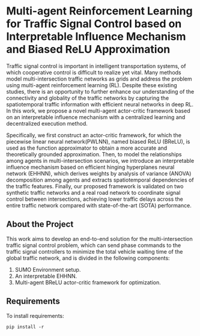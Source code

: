 # Multi-agent Reinforcement Learning for Traffic Signal Control based on Interpretable Influence Mechanism and Biased ReLU Approximation

Traffic signal control is important in intelligent transportation systems, of which cooperative control is difficult to realize yet vital. Many methods model multi-intersection traffic networks as grids and address the problem using multi-agent reinforcement learning (RL). Despite these existing studies, there is an opportunity to further enhance our understanding of the connectivity and globality of the traffic networks by capturing the spatiotemporal traffic information with efficient neural networks in deep RL. In this work, we propose a novel multi-agent actor-critic framework based on an interpretable influence mechanism with a centralized learning and decentralized execution method.

Specifically, we first construct an actor-critic framework, for which the piecewise linear neural network(PWLNN), named biased ReLU (BReLU), is used as the function approximator to obtain a more accurate and theoretically grounded approximation. Then, to model the relationships among agents in multi-intersection scenarios, we introduce an interpretable influence mechanism based on efficient hinging hyperplanes neural network (EHHNN), which derives weights by analysis of variance (ANOVA) decomposition among agents and extracts spatiotemporal dependencies of the traffic features. Finally, our proposed framework is validated on two synthetic traffic networks and a real road network to coordinate signal control between intersections, achieving lower traffic delays across the entire traffic network compared with state-of-the-art (SOTA) performance.

## About the Project

This work aims to develop an end-to-end solution for the multi-intersection traffic signal control problem, which can send phase commands to the traffic signal controllers to minimize the total vehicle waiting time of the global traffic network, and is divided in the following components:

1. SUMO Environment setup.
2. An interpretable EHHNN.
3. Multi-agent BReLU actor-critic framework for optimization.

## Requirements

To install requirements:

`pip install -r `